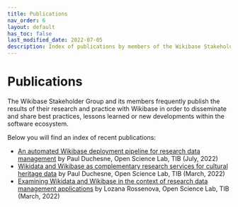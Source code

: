 ```yaml
---
title: Publications
nav_order: 6
layout: default
has_toc: false
last_modified_date: 2022-07-05
description: Index of publications by members of the Wikibase Stakeholder Group
---
```


# Publications

The Wikibase Stakeholder Group and its members frequently publish the results of their research and practice with Wikibase in order to disseminate and share best practices, lessons learned or new developments within the software ecosystem.

Below you will find an index of recent publications:

- [An automated Wikibase deployment pipeline for research data management](automated-deployment-pipeline) by Paul Duchesne, Open Science Lab, TIB (July, 2022)
- [Wikidata and Wikibase as complementary research services for cultural heritage data](https://blogs.tib.eu/wp/tib/2022/03/17/wikidata-and-wikibase-as-complementary-research-services-for-cultural-heritage-data/) <i class="fa fa-external-link" aria-hidden="true"></i> by Paul Duchesne, Open Science Lab, TIB (March, 2022)
- [Examining Wikidata and Wikibase in the context of research data management applications](https://blogs.tib.eu/wp/tib/2022/03/16/examining-wikidata-and-wikibase-in-the-context-of-research-data-management-applications/) <i class="fa fa-external-link" aria-hidden="true"></i> by Lozana Rossenova, Open Science Lab, TIB (March, 2022)
